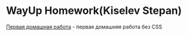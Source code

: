 # WayUp Homework(Kiselev Stepan)
[Первая домашная работа](http://example.com/ "Первое дз(Без CSS)") - первая домашняя работа без CSS
